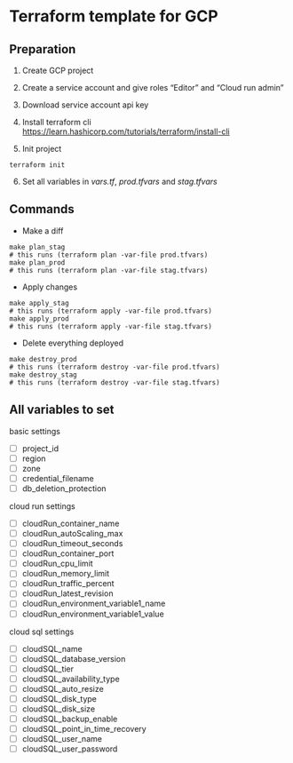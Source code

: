# Terraform template for GCP

## Preparation
1. Create GCP project


2. Create a service account and give roles “Editor” and “Cloud run admin”


3. Download service account api key 


4. Install terraform cli
https://learn.hashicorp.com/tutorials/terraform/install-cli


5. Init project
```shell
terraform init
```

6. Set all variables in *vars.tf*, *prod.tfvars* and *stag.tfvars*

## Commands
- Make a diff

```shell
make plan_stag 
# this runs (terraform plan -var-file prod.tfvars)
make plan_prod 
# this runs (terraform plan -var-file stag.tfvars)
```

- Apply changes
```shell
make apply_stag
# this runs (terraform apply -var-file prod.tfvars)
make apply_prod
# this runs (terraform apply -var-file stag.tfvars)
```

- Delete everything deployed
```shell
make destroy_prod
# this runs (terraform destroy -var-file prod.tfvars)
make destroy_stag
# this runs (terraform destroy -var-file stag.tfvars)
```

## All variables to set

basic settings

- [ ] project_id
- [ ] region
- [ ] zone
- [ ] credential_filename
- [ ] db_deletion_protection

cloud run settings

- [ ] cloudRun_container_name
- [ ] cloudRun_autoScaling_max
- [ ] cloudRun_timeout_seconds
- [ ] cloudRun_container_port
- [ ] cloudRun_cpu_limit
- [ ] cloudRun_memory_limit
- [ ] cloudRun_traffic_percent
- [ ] cloudRun_latest_revision
- [ ] cloudRun_environment_variable1_name
- [ ] cloudRun_environment_variable1_value

cloud sql settings

- [ ] cloudSQL_name
- [ ] cloudSQL_database_version
- [ ] cloudSQL_tier
- [ ] cloudSQL_availability_type
- [ ] cloudSQL_auto_resize
- [ ] cloudSQL_disk_type
- [ ] cloudSQL_disk_size
- [ ] cloudSQL_backup_enable
- [ ] cloudSQL_point_in_time_recovery
- [ ] cloudSQL_user_name
- [ ] cloudSQL_user_password
